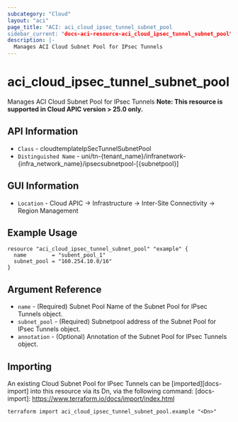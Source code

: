 ```yaml
---
subcategory: "Cloud"
layout: "aci"
page_title: "ACI: aci_cloud_ipsec_tunnel_subnet_pool
sidebar_current: "docs-aci-resource-aci_cloud_ipsec_tunnel_subnet_pool"
description: |-
  Manages ACI Cloud Subnet Pool for IPsec Tunnels
---
```


# aci_cloud_ipsec_tunnel_subnet_pool #

Manages ACI Cloud Subnet Pool for IPsec Tunnels
<b>Note: This resource is supported in Cloud APIC version > 25.0 only.</b>

## API Information ##

* `Class` - cloudtemplateIpSecTunnelSubnetPool
* `Distinguished Name` - uni/tn-{tenant_name}/infranetwork-{infra_network_name}/ipsecsubnetpool-[{subnetpool}]

## GUI Information ##

* `Location` - Cloud APIC -> Infrastructure -> Inter-Site Connectivity -> Region Management


## Example Usage ##

```hcl
resource "aci_cloud_ipsec_tunnel_subnet_pool" "example" {
  name        = "subent_pool_1"
  subnet_pool = "160.254.10.0/16"
}
``` 

## Argument Reference ##

* `name` - (Required) Subnet Pool Name of the Subnet Pool for IPsec Tunnels object.
* `subnet_pool` - (Required) Subnetpool address of the Subnet Pool for IPsec Tunnels object.
* `annotation` - (Optional) Annotation of the Subnet Pool for IPsec Tunnels object.


## Importing ##

An existing Cloud Subnet Pool for IPsec Tunnels can be [imported][docs-import] into this resource via its Dn, via the following command:
[docs-import]: https://www.terraform.io/docs/import/index.html


```
terraform import aci_cloud_ipsec_tunnel_subnet_pool.example "<Dn>"
```